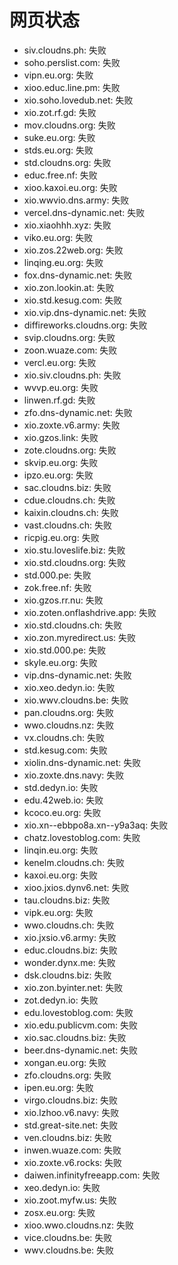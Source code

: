 # 网页状态
- siv.cloudns.ph: 失败
- soho.perslist.com: 失败
- vipn.eu.org: 失败
- xioo.educ.line.pm: 失败
- xio.soho.lovedub.net: 失败
- xio.zot.rf.gd: 失败
- mov.cloudns.org: 失败
- suke.eu.org: 失败
- stds.eu.org: 失败
- std.cloudns.org: 失败
- educ.free.nf: 失败
- xioo.kaxoi.eu.org: 失败
- xio.wwvio.dns.army: 失败
- vercel.dns-dynamic.net: 失败
- xio.xiaohhh.xyz: 失败
- viko.eu.org: 失败
- xio.zos.22web.org: 失败
- linqing.eu.org: 失败
- fox.dns-dynamic.net: 失败
- xio.zon.lookin.at: 失败
- xio.std.kesug.com: 失败
- xio.vip.dns-dynamic.net: 失败
- diffireworks.cloudns.org: 失败
- svip.cloudns.org: 失败
- zoon.wuaze.com: 失败
- vercl.eu.org: 失败
- xio.siv.cloudns.ph: 失败
- wvvp.eu.org: 失败
- linwen.rf.gd: 失败
- zfo.dns-dynamic.net: 失败
- xio.zoxte.v6.army: 失败
- xio.gzos.link: 失败
- zote.cloudns.org: 失败
- skvip.eu.org: 失败
- ipzo.eu.org: 失败
- sac.cloudns.biz: 失败
- cdue.cloudns.ch: 失败
- kaixin.cloudns.ch: 失败
- vast.cloudns.ch: 失败
- ricpig.eu.org: 失败
- xio.stu.loveslife.biz: 失败
- xio.std.cloudns.org: 失败
- std.000.pe: 失败
- zok.free.nf: 失败
- xio.gzos.rr.nu: 失败
- xio.zoten.onflashdrive.app: 失败
- xio.std.cloudns.ch: 失败
- xio.zon.myredirect.us: 失败
- xio.std.000.pe: 失败
- skyle.eu.org: 失败
- vip.dns-dynamic.net: 失败
- xio.xeo.dedyn.io: 失败
- xio.wwv.cloudns.be: 失败
- pan.cloudns.org: 失败
- wwo.cloudns.nz: 失败
- vx.cloudns.ch: 失败
- std.kesug.com: 失败
- xiolin.dns-dynamic.net: 失败
- xio.zoxte.dns.navy: 失败
- std.dedyn.io: 失败
- edu.42web.io: 失败
- kcoco.eu.org: 失败
- xio.xn--ebbpo8a.xn--y9a3aq: 失败
- chatz.lovestoblog.com: 失败
- linqin.eu.org: 失败
- kenelm.cloudns.ch: 失败
- kaxoi.eu.org: 失败
- xioo.jxios.dynv6.net: 失败
- tau.cloudns.biz: 失败
- vipk.eu.org: 失败
- wwo.cloudns.ch: 失败
- xio.jxsio.v6.army: 失败
- educ.cloudns.biz: 失败
- wonder.dynx.me: 失败
- dsk.cloudns.biz: 失败
- xio.zon.byinter.net: 失败
- zot.dedyn.io: 失败
- edu.lovestoblog.com: 失败
- xio.edu.publicvm.com: 失败
- xio.sac.cloudns.biz: 失败
- beer.dns-dynamic.net: 失败
- xongan.eu.org: 失败
- zfo.cloudns.org: 失败
- ipen.eu.org: 失败
- virgo.cloudns.biz: 失败
- xio.lzhoo.v6.navy: 失败
- std.great-site.net: 失败
- ven.cloudns.biz: 失败
- inwen.wuaze.com: 失败
- xio.zoxte.v6.rocks: 失败
- daiwen.infinityfreeapp.com: 失败
- xeo.dedyn.io: 失败
- xio.zoot.myfw.us: 失败
- zosx.eu.org: 失败
- xioo.wwo.cloudns.nz: 失败
- vice.cloudns.be: 失败
- wwv.cloudns.be: 失败

